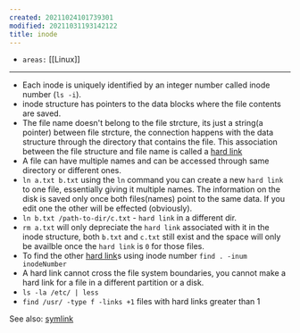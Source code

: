 ```yaml
---
created: 20211024101739301
modified: 20211031193142122
title: inode
---
```


- `areas:` [[Linux]]

---

- Each inode is uniquely identified by an integer number called inode number (`ls -i`).
- inode structure has pointers to the data blocks where the file contents are saved.
- The file name doesn't belong to the file strcture, its just a string(a pointer) between file strcture, the connection happens with the data structure through the directory that contains the file. This association between the file structure and file name is called a [hard link](#hard%20link)
- A file can have multiple names and can be accessed through same directory or different ones.
- `ln a.txt b.txt` using the `ln` command you can create a new `hard link` to one file, essentially giving it multiple names. The information on the disk is saved only once both files(names) point to the same data. If you edit one the other will be effected (obviously).
- `ln b.txt /path-to-dir/c.txt` - `hard link` in a different dir.
- `rm a.txt` will only depreciate the `hard link` associated with it in the inode structure, both `b.txt` and `c.txt` still exist and the space will only be availble once the `hard link` is `0` for those files.
- To find the other [hard link](#hard%20link)s using inode number `find . -inum inodeNumber`
- A hard link cannot cross the file system boundaries, you cannot make a hard link for a file in a different partition or a disk.
- `ls -la /etc/ | less`
- `find /usr/ -type f -links +1` files with hard links greater than 1

See also: [symlink](#symlink)
